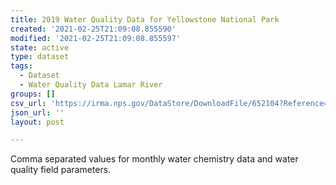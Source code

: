 ```yaml
---
title: 2019 Water Quality Data for Yellowstone National Park
created: '2021-02-25T21:09:08.855590'
modified: '2021-02-25T21:09:08.855597'
state: active
type: dataset
tags:
  - Dataset
  - Water Quality Data Lamar River
groups: []
csv_url: 'https://irma.nps.gov/DataStore/DownloadFile/652104?Reference=2279510'
json_url: ''
layout: post

---
```

Comma separated values for monthly water chemistry data and water quality field parameters.
